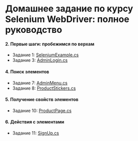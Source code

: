 # Домашнее задание по курсу Selenium WebDriver: полное руководство

#### 2. Первые шаги: пробежимся по верхам
- Задание 1: [SeleniumExample.cs](../main/SeleniumHomework/SeleniumHomework/SeleniumExample.cs)
- Задание 3: [AdminLogin.cs](../main/SeleniumHomework/SeleniumHomework/AdminLogin.cs)

#### 4. Поиск элементов
- Задание 7: [AdminMenu.cs](../main/SeleniumHomework/SeleniumHomework/AdminMenu.cs)
- Задание 8: [ProductStickers.cs](../main/SeleniumHomework/SeleniumHomework/ProductStickers.cs)

#### 5. Получение свойств элементов
- Задание 10: [ProductPage.cs](../main/SeleniumHomework/SeleniumHomework/ProductPage.cs)

#### 6. Действия с элементами
- Задание 11: [SignUp.cs](../main/SeleniumHomework/SeleniumHomework/SignUp.cs)
